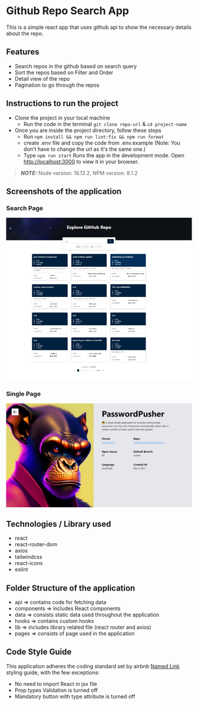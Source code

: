 # Github Repo Search App

This is a simple react app that uses github api to show the necessary details about the repo.

## Features

- Search repos in the github based on search query
- Sort the repos based on Filter and Order
- Detail view of the repo
- Pagination to go through the repos

## Instructions to run the project

- Clone the project in your local machine
  - Run the code in the terminal `git clone repo-url` & `cd project-name`
- Once you are inside the project directory, follow these steps
  - Run `npm install && npm run lint:fix && npm run format`
  - create .env file and copy the code from .env.example (Note: You don't have to change the url as it's the same one.)
  - Type `npm run start` Runs the app in the development mode. Open [http://localhost:3000](http://localhost:3000) to view it in your browser.

> **_NOTE:_** Node version: 16.13.2, NPM version: 8.1.2

## Screenshots of the application

### Search Page

![Alt text](/public/images/front-page-proshore.JPG?raw=true "Front page")

### Single Page

![Alt text](/public/images/single-page.JPG?raw=true "Single page")

## Technologies / Library used

- react
- react-router-dom
- axios
- tailwindcss
- react-icons
- eslint

## Folder Structure of the application

- api => contains code for fetching data
- components => includes React components
- data => consists static data used throughout the application
- hooks => contains custom hooks
- lib => includes library related file (react router and axios)
- pages => consists of page used in the application

## Code Style Guide

This application adheres the coding standard set by airbnb [Named Link](https://github.com/airbnb/javascript "airbnb js") styling guide, with the few exceptions:

- No need to import React in jsx file
- Prop types Validation is turned off
- Mandatory button with type attribute is turned off
